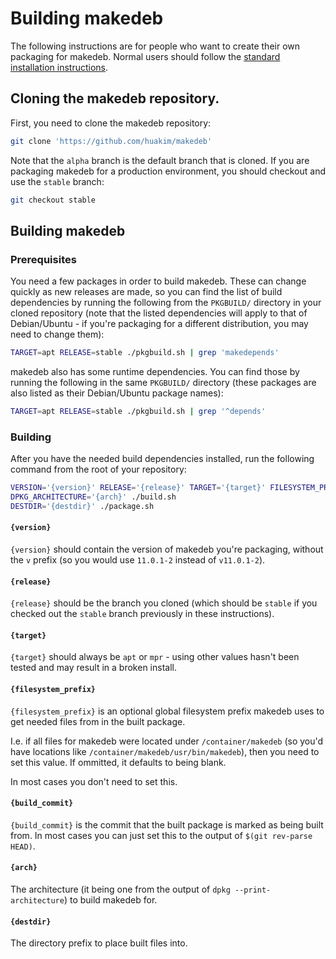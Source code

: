 # Building makedeb
The following instructions are for people who want to create their own packaging for makedeb. Normal users should follow the [standard installation instructions](./README.md/#installing).

## Cloning the makedeb repository.
First, you need to clone the makedeb repository:

```sh
git clone 'https://github.com/huakim/makedeb'
```

Note that the `alpha` branch is the default branch that is cloned. If you are packaging makedeb for a production environment, you should checkout and use the `stable` branch:

```sh
git checkout stable
```

## Building makedeb
### Prerequisites
You need a few packages in order to build makedeb. These can change quickly as new releases are made, so you can find the list of build dependencies by running the following from the `PKGBUILD/` directory in your cloned repository (note that the listed dependencies will apply to that of Debian/Ubuntu - if you're packaging for a different distribution, you may need to change them):

```sh
TARGET=apt RELEASE=stable ./pkgbuild.sh | grep 'makedepends'
```

makedeb also has some runtime dependencies. You can find those by running the following in the same `PKGBUILD/` directory (these packages are also listed as their Debian/Ubuntu package names):

```sh
TARGET=apt RELEASE=stable ./pkgbuild.sh | grep '^depends'
```

### Building
After you have the needed build dependencies installed, run the following command from the root of your repository:

```sh
VERSION='{version}' RELEASE='{release}' TARGET='{target}' FILESYSTEM_PREFIX='{filesystem_prefix}' BUILD_COMMIT='{build_commit}' ./prepare.sh
DPKG_ARCHITECTURE='{arch}' ./build.sh
DESTDIR='{destdir}' ./package.sh
```

#### `{version}`
`{version}` should contain the version of makedeb you're packaging, without the `v` prefix (so you would use `11.0.1-2` instead of `v11.0.1-2`).

#### `{release}`
`{release}` should be the branch you cloned (which should be `stable` if you checked out the `stable` branch previously in these instructions).

#### `{target}`
`{target}` should always be `apt` or `mpr` - using other values hasn't been tested and may result in a broken install.

#### `{filesystem_prefix}`
`{filesystem_prefix}` is an optional global filesystem prefix makedeb uses to get needed files from in the built package.

I.e. if all files for makedeb were located under `/container/makedeb` (so you'd have locations like `/container/makedeb/usr/bin/makedeb`), then you need to set this value. If ommitted, it defaults to being blank.

In most cases you don't need to set this.

#### `{build_commit}`
`{build_commit}` is the commit that the built package is marked as being built from. In most cases you can just set this to the output of `$(git rev-parse HEAD)`.

#### `{arch}`
The architecture (it being one from the output of `dpkg --print-architecture`) to build makedeb for.

#### `{destdir}`
The directory prefix to place built files into.
